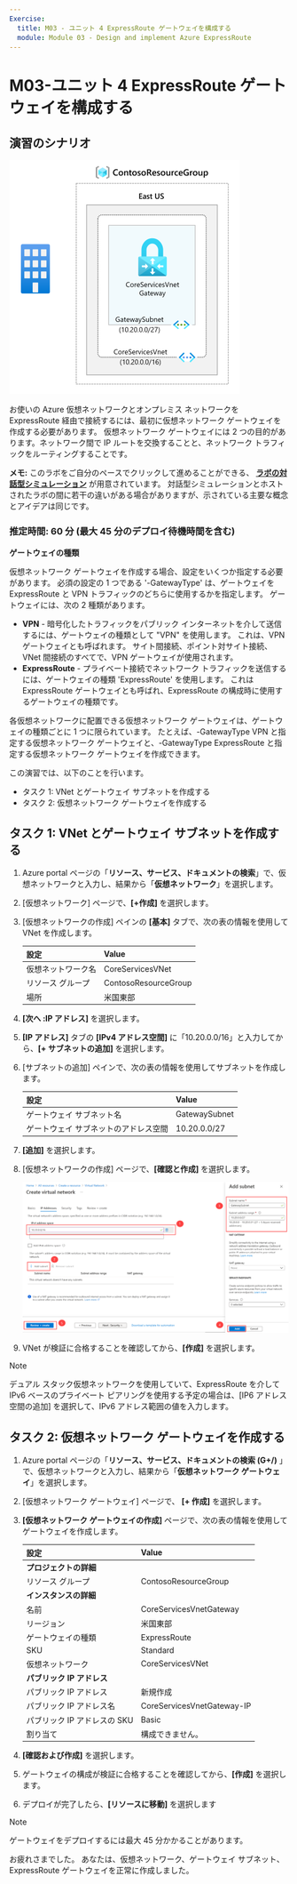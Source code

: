 ```yaml
---
Exercise:
  title: M03 - ユニット 4 ExpressRoute ゲートウェイを構成する
  module: Module 03 - Design and implement Azure ExpressRoute
---
```

# M03-ユニット 4 ExpressRoute ゲートウェイを構成する

## 演習のシナリオ

![仮想ネットワーク ゲートウェイの図。](../media/4-exercise-configure-expressroute-gateway.png)

お使いの Azure 仮想ネットワークとオンプレミス ネットワークを ExpressRoute 経由で接続するには、最初に仮想ネットワーク ゲートウェイを作成する必要があります。 仮想ネットワーク ゲートウェイには 2 つの目的があります。ネットワーク間で IP ルートを交換することと、ネットワーク トラフィックをルーティングすることです。

**メモ:** このラボをご自分のペースでクリックして進めることができる、 **[ラボの対話型シミュレーション](https://mslabs.cloudguides.com/guides/AZ-700%20Lab%20Simulation%20-%20Configure%20an%20ExpressRoute%20gateway)** が用意されています。 対話型シミュレーションとホストされたラボの間に若干の違いがある場合がありますが、示されている主要な概念とアイデアは同じです。

### 推定時間: 60 分 (最大 45 分のデプロイ待機時間を含む)

**ゲートウェイの種類**

仮想ネットワーク ゲートウェイを作成する場合、設定をいくつか指定する必要があります。 必須の設定の 1 つである '-GatewayType' は、ゲートウェイを ExpressRoute と VPN トラフィックのどちらに使用するかを指定します。 ゲートウェイには、次の 2 種類があります。

- **VPN** - 暗号化したトラフィックをパブリック インターネットを介して送信するには、ゲートウェイの種類として "VPN" を使用します。 これは、VPN ゲートウェイとも呼ばれます。 サイト間接続、ポイント対サイト接続、VNet 間接続のすべてで、VPN ゲートウェイが使用されます。
- **ExpressRoute** - プライベート接続でネットワーク トラフィックを送信するには、ゲートウェイの種類 'ExpressRoute' を使用します。 これは ExpressRoute ゲートウェイとも呼ばれ、ExpressRoute の構成時に使用するゲートウェイの種類です。

各仮想ネットワークに配置できる仮想ネットワーク ゲートウェイは、ゲートウェイの種類ごとに 1 つに限られています。 たとえば、-GatewayType VPN と指定する仮想ネットワーク ゲートウェイと、-GatewayType ExpressRoute と指定する仮想ネットワーク ゲートウェイを作成できます。

この演習では、以下のことを行います。

- タスク 1: VNet とゲートウェイ サブネットを作成する
- タスク 2: 仮想ネットワーク ゲートウェイを作成する

## タスク 1: VNet とゲートウェイ サブネットを作成する

1. Azure portal ページの「**リソース、サービス、ドキュメントの検索**」で、仮想ネットワークと入力し、結果から「**仮想ネットワーク**」を選択します。

1. [仮想ネットワーク] ページで、**[+作成]** を選択します。

1. [仮想ネットワークの作成] ペインの **[基本]** タブで、次の表の情報を使用して VNet を作成します。

   | **設定**          | **Value**                        |
   | -------------------- | -------------------------------- |
   | 仮想ネットワーク名 | CoreServicesVNet                 |
   | リソース グループ       | ContosoResourceGroup             |
   | 場所             | 米国東部                          |

1. **[次へ :IP アドレス]** を選択します。

1. **[IP アドレス]** タブの **[IPv4 アドレス空間]** に「10.20.0.0/16」と入力してから、**[+ サブネットの追加]** を選択します。

1. [サブネットの追加] ペインで、次の表の情報を使用してサブネットを作成します。

   | **設定**                  | **Value**     |
   | ---------------------------- | ------------- |
   | ゲートウェイ サブネット名          | GatewaySubnet |
   | ゲートウェイ サブネットのアドレス空間 | 10.20.0.0/27  |

1. **[追加]** を選択します。

1. [仮想ネットワークの作成] ページで、**[確認と作成]** を選択します。

   ![Azure portal - ゲートウェイ サブネットを追加します](../media/add-gateway-subnet.png)

1. VNet が検証に合格することを確認してから、**[作成]** を選択します。

> [!Note]  
>
> デュアル スタック仮想ネットワークを使用していて、ExpressRoute を介して IPv6 ベースのプライベート ピアリングを使用する予定の場合は、[IP6 アドレス空間の追加] を選択して、IPv6 アドレス範囲の値を入力します。

## タスク 2: 仮想ネットワーク ゲートウェイを作成する

1. Azure portal ページの「**リソース、サービス、ドキュメントの検索 (G+/)** 」で、仮想ネットワークと入力し、結果から「**仮想ネットワーク ゲートウェイ**」を選択します。

1. [仮想ネットワーク ゲートウェイ] ページで、 **[+ 作成]** を選択します。

1. **[仮想ネットワーク ゲートウェイの作成]** ページで、次の表の情報を使用してゲートウェイを作成します。

   | **設定**               | **Value**                  |
   | ------------------------- | -------------------------- |
   | **プロジェクトの詳細**       |                            |
   | リソース グループ            | ContosoResourceGroup       |
   | **インスタンスの詳細**      |                            |
   | 名前                      | CoreServicesVnetGateway    |
   | リージョン                    | 米国東部                    |
   | ゲートウェイの種類              | ExpressRoute               |
   | SKU                       | Standard                   |
   | 仮想ネットワーク           | CoreServicesVNet           |
   | **パブリック IP アドレス**     |                            |
   | パブリック IP アドレス         | 新規作成                 |
   | パブリック IP アドレス名    | CoreServicesVnetGateway-IP |
   | パブリック IP アドレスの SKU     | Basic                      |
   | 割り当て                | 構成できません。           |

1. **[確認および作成]** を選択します。

1. ゲートウェイの構成が検証に合格することを確認してから、**[作成]** を選択します。

1. デプロイが完了したら、**[リソースに移動]** を選択します

> [!Note]
>
> ゲートウェイをデプロイするには最大 45 分かかることがあります。

お疲れさまでした。 あなたは、仮想ネットワーク、ゲートウェイ サブネット、ExpressRoute ゲートウェイを正常に作成しました。
